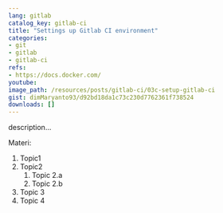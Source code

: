 ```yaml
---
lang: gitlab
catalog_key: gitlab-ci
title: "Settings up Gitlab CI environment"
categories:
- git
- gitlab
- gitlab-ci
refs: 
- https://docs.docker.com/
youtube: 
image_path: /resources/posts/gitlab-ci/03c-setup-gitlab-ci
gist: dimMaryanto93/d92bd18da1c73c230d7762361f738524
downloads: []
---
```



description...

<!--more-->

Materi: 

1. Topic1
2. Topic2
    1. Topic 2.a
    2. Topic 2.b
3. Topic 3
4. Topic 4